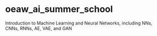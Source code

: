 # oeaw_ai_summer_school
Introduction to Machine Learning and Neural Networks, including NNs, CNNs, RNNs, AE, VAE, and GAN
